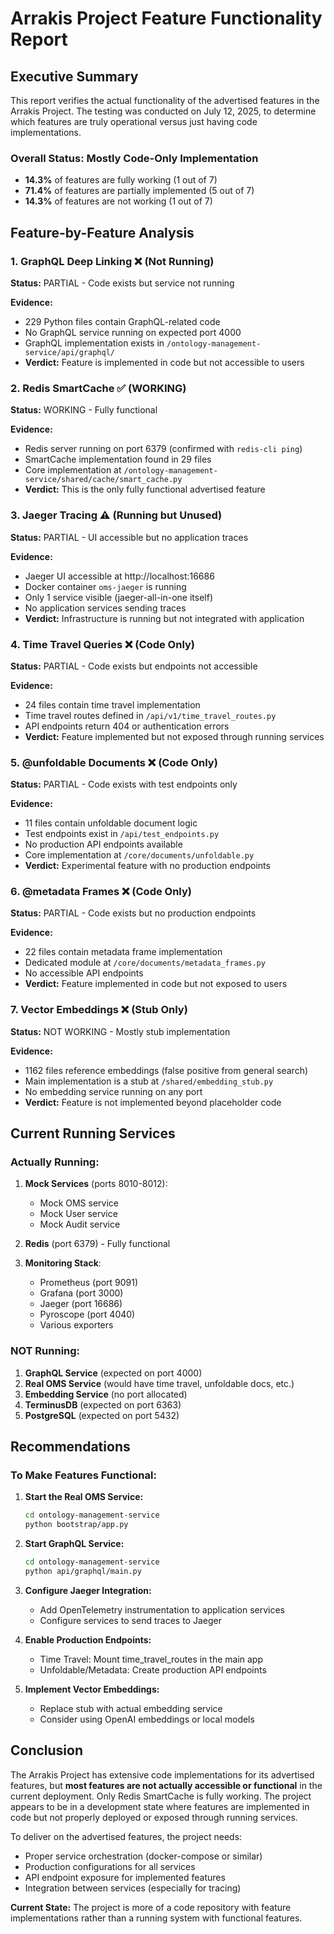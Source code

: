 # Arrakis Project Feature Functionality Report

## Executive Summary

This report verifies the actual functionality of the advertised features in the Arrakis Project. The testing was conducted on July 12, 2025, to determine which features are truly operational versus just having code implementations.

### Overall Status: **Mostly Code-Only Implementation**

- **14.3%** of features are fully working (1 out of 7)
- **71.4%** of features are partially implemented (5 out of 7) 
- **14.3%** of features are not working (1 out of 7)

## Feature-by-Feature Analysis

### 1. GraphQL Deep Linking ❌ (Not Running)
**Status:** PARTIAL - Code exists but service not running

**Evidence:**
- 229 Python files contain GraphQL-related code
- No GraphQL service running on expected port 4000
- GraphQL implementation exists in `/ontology-management-service/api/graphql/`
- **Verdict:** Feature is implemented in code but not accessible to users

### 2. Redis SmartCache ✅ (WORKING)
**Status:** WORKING - Fully functional

**Evidence:**
- Redis server running on port 6379 (confirmed with `redis-cli ping`)
- SmartCache implementation found in 29 files
- Core implementation at `/ontology-management-service/shared/cache/smart_cache.py`
- **Verdict:** This is the only fully functional advertised feature

### 3. Jaeger Tracing ⚠️ (Running but Unused)
**Status:** PARTIAL - UI accessible but no application traces

**Evidence:**
- Jaeger UI accessible at http://localhost:16686
- Docker container `oms-jaeger` is running
- Only 1 service visible (jaeger-all-in-one itself)
- No application services sending traces
- **Verdict:** Infrastructure is running but not integrated with application

### 4. Time Travel Queries ❌ (Code Only)
**Status:** PARTIAL - Code exists but endpoints not accessible

**Evidence:**
- 24 files contain time travel implementation
- Time travel routes defined in `/api/v1/time_travel_routes.py`
- API endpoints return 404 or authentication errors
- **Verdict:** Feature implemented but not exposed through running services

### 5. @unfoldable Documents ❌ (Code Only)
**Status:** PARTIAL - Code exists with test endpoints only

**Evidence:**
- 11 files contain unfoldable document logic
- Test endpoints exist in `/api/test_endpoints.py`
- No production API endpoints available
- Core implementation at `/core/documents/unfoldable.py`
- **Verdict:** Experimental feature with no production endpoints

### 6. @metadata Frames ❌ (Code Only)
**Status:** PARTIAL - Code exists but no production endpoints

**Evidence:**
- 22 files contain metadata frame implementation
- Dedicated module at `/core/documents/metadata_frames.py`
- No accessible API endpoints
- **Verdict:** Feature implemented in code but not exposed to users

### 7. Vector Embeddings ❌ (Stub Only)
**Status:** NOT WORKING - Mostly stub implementation

**Evidence:**
- 1162 files reference embeddings (false positive from general search)
- Main implementation is a stub at `/shared/embedding_stub.py`
- No embedding service running on any port
- **Verdict:** Feature is not implemented beyond placeholder code

## Current Running Services

### Actually Running:
1. **Mock Services** (ports 8010-8012):
   - Mock OMS service
   - Mock User service  
   - Mock Audit service
   
2. **Redis** (port 6379) - Fully functional

3. **Monitoring Stack**:
   - Prometheus (port 9091)
   - Grafana (port 3000)
   - Jaeger (port 16686)
   - Pyroscope (port 4040)
   - Various exporters

### NOT Running:
1. **GraphQL Service** (expected on port 4000)
2. **Real OMS Service** (would have time travel, unfoldable docs, etc.)
3. **Embedding Service** (no port allocated)
4. **TerminusDB** (expected on port 6363)
5. **PostgreSQL** (expected on port 5432)

## Recommendations

### To Make Features Functional:

1. **Start the Real OMS Service:**
   ```bash
   cd ontology-management-service
   python bootstrap/app.py
   ```

2. **Start GraphQL Service:**
   ```bash
   cd ontology-management-service
   python api/graphql/main.py
   ```

3. **Configure Jaeger Integration:**
   - Add OpenTelemetry instrumentation to application services
   - Configure services to send traces to Jaeger

4. **Enable Production Endpoints:**
   - Time Travel: Mount time_travel_routes in the main app
   - Unfoldable/Metadata: Create production API endpoints

5. **Implement Vector Embeddings:**
   - Replace stub with actual embedding service
   - Consider using OpenAI embeddings or local models

## Conclusion

The Arrakis Project has extensive code implementations for its advertised features, but **most features are not actually accessible or functional** in the current deployment. Only Redis SmartCache is fully working. The project appears to be in a development state where features are implemented in code but not properly deployed or exposed through running services.

To deliver on the advertised features, the project needs:
- Proper service orchestration (docker-compose or similar)
- Production configurations for all services
- API endpoint exposure for implemented features
- Integration between services (especially for tracing)

**Current State:** The project is more of a code repository with feature implementations rather than a running system with functional features.